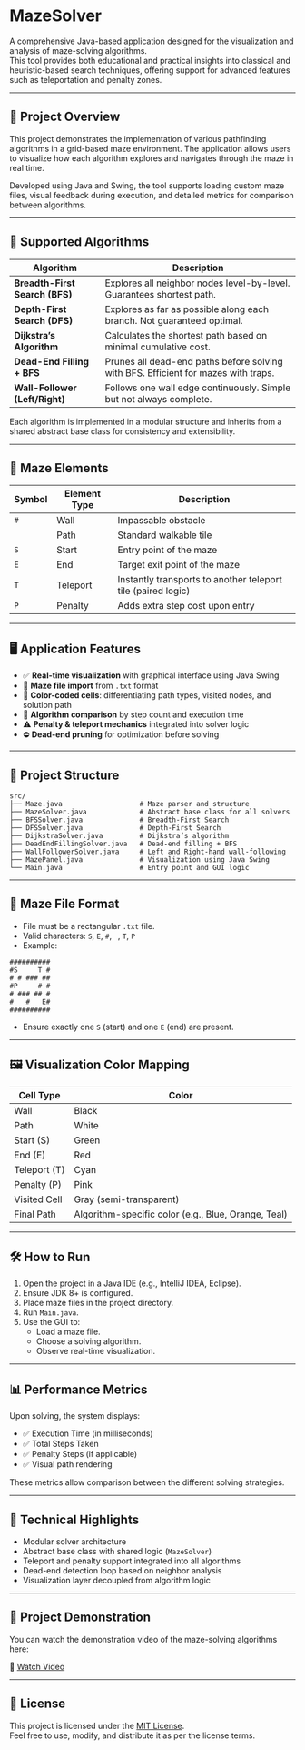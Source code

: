 # MazeSolver

A comprehensive Java-based application designed for the visualization and analysis of maze-solving algorithms.  
This tool provides both educational and practical insights into classical and heuristic-based search techniques, offering support for advanced features such as teleportation and penalty zones.

---

## 📘 Project Overview

This project demonstrates the implementation of various pathfinding algorithms in a grid-based maze environment. The application allows users to visualize how each algorithm explores and navigates through the maze in real time.

Developed using Java and Swing, the tool supports loading custom maze files, visual feedback during execution, and detailed metrics for comparison between algorithms.

---

## 🧭 Supported Algorithms

| Algorithm              | Description                                                                 |
|------------------------|-----------------------------------------------------------------------------|
| **Breadth-First Search (BFS)**   | Explores all neighbor nodes level-by-level. Guarantees shortest path.       |
| **Depth-First Search (DFS)**     | Explores as far as possible along each branch. Not guaranteed optimal.      |
| **Dijkstra’s Algorithm**         | Calculates the shortest path based on minimal cumulative cost.              |
| **Dead-End Filling + BFS**       | Prunes all dead-end paths before solving with BFS. Efficient for mazes with traps. |
| **Wall-Follower (Left/Right)**  | Follows one wall edge continuously. Simple but not always complete.         |

Each algorithm is implemented in a modular structure and inherits from a shared abstract base class for consistency and extensibility.

---

## 🧩 Maze Elements

| Symbol | Element Type | Description                                                   |
|--------|---------------|---------------------------------------------------------------|
| `#`    | Wall          | Impassable obstacle                                           |
| ` `    | Path          | Standard walkable tile                                        |
| `S`    | Start         | Entry point of the maze                                       |
| `E`    | End           | Target exit point of the maze                                 |
| `T`    | Teleport      | Instantly transports to another teleport tile (paired logic)  |
| `P`    | Penalty       | Adds extra step cost upon entry                               |

---

## 🖥️ Application Features

- ✅ **Real-time visualization** with graphical interface using Java Swing  
- 📁 **Maze file import** from `.txt` format  
- 🎨 **Color-coded cells**: differentiating path types, visited nodes, and solution path  
- 🔄 **Algorithm comparison** by step count and execution time  
- ⚠️ **Penalty & teleport mechanics** integrated into solver logic  
- ⛔ **Dead-end pruning** for optimization before solving  

---

## 🧪 Project Structure

```
src/
├── Maze.java                   # Maze parser and structure
├── MazeSolver.java             # Abstract base class for all solvers
├── BFSSolver.java              # Breadth-First Search
├── DFSSolver.java              # Depth-First Search
├── DijkstraSolver.java         # Dijkstra’s algorithm
├── DeadEndFillingSolver.java   # Dead-end filling + BFS
├── WallFollowerSolver.java     # Left and Right-hand wall-following
├── MazePanel.java              # Visualization using Java Swing
└── Main.java                   # Entry point and GUI logic
```

---

## 📂 Maze File Format

- File must be a rectangular `.txt` file.
- Valid characters: `S`, `E`, `#`, ` `, `T`, `P`
- Example:
```
##########
#S     T #
# # ### ##
#P     # #
# ### ## #
#   #   E#
##########
```
- Ensure exactly one `S` (start) and one `E` (end) are present.

---

## 🖼️ Visualization Color Mapping

| Cell Type     | Color         |
|---------------|---------------|
| Wall          | Black         |
| Path          | White         |
| Start (S)     | Green         |
| End (E)       | Red           |
| Teleport (T)  | Cyan          |
| Penalty (P)   | Pink          |
| Visited Cell  | Gray (semi-transparent) |
| Final Path    | Algorithm-specific color (e.g., Blue, Orange, Teal) |

---

## 🛠️ How to Run

1. Open the project in a Java IDE (e.g., IntelliJ IDEA, Eclipse).
2. Ensure JDK 8+ is configured.
3. Place maze files in the project directory.
4. Run `Main.java`.
5. Use the GUI to:
   - Load a maze file.
   - Choose a solving algorithm.
   - Observe real-time visualization.

---

## 📊 Performance Metrics

Upon solving, the system displays:
- ✅ Execution Time (in milliseconds)
- ✅ Total Steps Taken
- ✅ Penalty Steps (if applicable)
- ✅ Visual path rendering

These metrics allow comparison between the different solving strategies.

---

## 🧠 Technical Highlights

- Modular solver architecture
- Abstract base class with shared logic (`MazeSolver`)
- Teleport and penalty support integrated into all algorithms
- Dead-end detection loop based on neighbor analysis
- Visualization layer decoupled from algorithm logic


---
## 🎥 Project Demonstration

You can watch the demonstration video of the maze-solving algorithms here:

🔗 [Watch Video](https://github.com/user-attachments/assets/1a8f477d-0722-4fb6-a354-6827fe85efe6)

---


## 📜 License

This project is licensed under the [MIT License](LICENSE).  
Feel free to use, modify, and distribute it as per the license terms.
